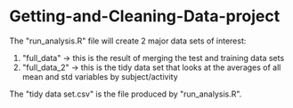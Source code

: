 # Getting-and-Cleaning-Data-project

The "run_analysis.R" file will create 2 major data sets of interest:
  1) "full_data" -> this is the result of merging the test and training data sets
  2) "full_data_2" -> this is the tidy data set that looks at the averages of all mean and std variables by subject/activity
 
 The "tidy data set.csv" is the file produced by "run_analysis.R".
